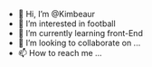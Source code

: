- 👋 Hi, I’m @Kimbeaur
- 👀 I’m interested in football
- 🌱 I’m currently learning front-End 
- 💞️ I’m looking to collaborate on ...
- 📫 How to reach me ...

<!---
Kimbeaur/Kimbeaur is a ✨ special ✨ repository because its `README.md` (this file) appears on your GitHub profile.
You can click the Preview link to take a look at your changes.
--->
